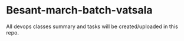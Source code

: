 # Besant-march-batch-vatsala
All devops classes summary and tasks will be created/uploaded in this repo.
